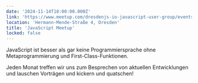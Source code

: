 ```yaml
---
date: '2024-11-14T18:00:00.000Z'
link: 'https://www.meetup.com/dresdenjs-io-javascript-user-group/events/303679955'
location: 'Hermann-Mende-Straße 4, Dresden'
title: 'JavaScript Meetup'
locked: false
---
```

JavaScript ist besser als gar keine Programmiersprache ohne Metaprogrammierung und First-Class-Funktionen.

Jeden Monat treffen wir uns zum Besprechen von aktuellen Entwicklungen und lauschen Vorträgen und kickern und quatschen!
